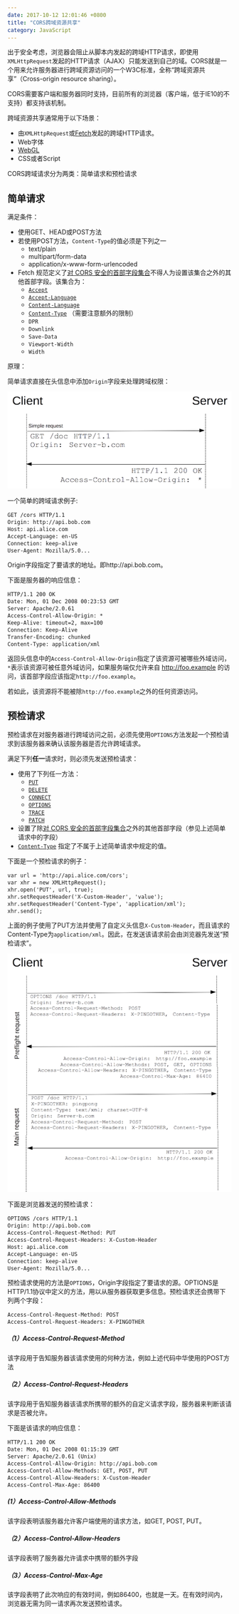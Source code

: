 ```yaml
---
date: 2017-10-12 12:01:46 +0800
title: "CORS跨域资源共享"
category: JavaScript
---
```


出于安全考虑，浏览器会阻止从脚本内发起的跨域HTTP请求，即使用`XMLHttpRequest`发起的HTTP请求（AJAX）只能发送到自己的域。CORS就是一个用来允许服务器进行跨域资源访问的一个W3C标准，全称“跨域资源共享”（Cross-origin resource sharing）。



CORS需要客户端和服务器同时支持，目前所有的浏览器（客户端，低于IE10的不支持）都支持该机制。

跨域资源共享通常用于以下场景：

- 由`XMLHttpRequest`或[Fetch](https://developer.mozilla.org/en-US/docs/Web/API/Fetch_API)发起的跨域HTTP请求。
- Web字体
- [WebGL](https://developer.mozilla.org/zh-CN/docs/Web/API/WebGL_API/Tutorial/Using_textures_in_WebGL)
- CSS或者Script



CORS跨域请求分为两类：简单请求和预检请求

## 简单请求

满足条件：

- 使用GET、HEAD或POST方法
- 若使用POST方法，`Content-Type`的值必须是下列之一
  - text/plain
  - multipart/form-data
  - application/x-www-form-urlencoded
- Fetch 规范定义了[对 CORS 安全的首部字段集合](https://fetch.spec.whatwg.org/#cors-safelisted-request-header)不得人为设置该集合之外的其他首部字段。该集合为：
  - [`Accept`](https://developer.mozilla.org/zh-CN/docs/Web/HTTP/Headers/Accept)
  - [`Accept-Language`](https://developer.mozilla.org/zh-CN/docs/Web/HTTP/Headers/Accept-Language)
  - [`Content-Language`](https://developer.mozilla.org/zh-CN/docs/Web/HTTP/Headers/Content-Language)
  - [`Content-Type`](https://developer.mozilla.org/zh-CN/docs/Web/HTTP/Headers/Content-Type) （需要注意额外的限制）
  - `DPR`
  - `Downlink`
  - `Save-Data`
  - `Viewport-Width`
  - `Width`

原理：

简单请求直接在头信息中添加`Origin`字段来处理跨域权限：

![](/pics/2017/10/simple_req.png)

一个简单的跨域请求例子:

```
GET /cors HTTP/1.1
Origin: http://api.bob.com
Host: api.alice.com
Accept-Language: en-US
Connection: keep-alive
User-Agent: Mozilla/5.0...
```

Origin字段指定了要请求的地址。即http://api.bob.com。

下面是服务器的响应信息：

```
HTTP/1.1 200 OK
Date: Mon, 01 Dec 2008 00:23:53 GMT
Server: Apache/2.0.61 
Access-Control-Allow-Origin: *
Keep-Alive: timeout=2, max=100
Connection: Keep-Alive
Transfer-Encoding: chunked
Content-Type: application/xml
```

返回头信息中的`Access-Control-Allow-Origin`指定了该资源可被哪些外域访问，`*`表示该资源可被任意外域访问，如果服务端仅允许来自 http://foo.example 的访问，该首部字段应该指定`http://foo.example`。



若如此，该资源将不能被除`http://foo.example`之外的任何资源访问。



## 预检请求

预检请求在对服务器进行跨域访问之前，必须先使用`OPTIONS`方法发起一个预检请求到该服务器来确认该服务器是否允许跨域请求。



满足下列**任一**请求时，则必须先发送预检请求：



- 使用了下列任一方法：
  - [`PUT`](https://developer.mozilla.org/zh-CN/docs/Web/HTTP/Methods/PUT)
  - [`DELETE`](https://developer.mozilla.org/zh-CN/docs/Web/HTTP/Methods/DELETE)
  - [`CONNECT`](https://developer.mozilla.org/zh-CN/docs/Web/HTTP/Methods/CONNECT)
  - [`OPTIONS`](https://developer.mozilla.org/zh-CN/docs/Web/HTTP/Methods/OPTIONS)
  - [`TRACE`](https://developer.mozilla.org/zh-CN/docs/Web/HTTP/Methods/TRACE)
  - [`PATCH`](https://developer.mozilla.org/zh-CN/docs/Web/HTTP/Methods/PATCH)
- 设置了除[对 CORS 安全的首部字段集合](https://fetch.spec.whatwg.org/#cors-safelisted-request-header)之外的其他首部字段（参见上述简单请求中的字段）
-  [`Content-Type`](https://developer.mozilla.org/zh-CN/docs/Web/HTTP/Headers/Content-Type) 指定了不属于上述简单请求中规定的值。

下面是一个预检请求的例子：

```
var url = 'http://api.alice.com/cors';
var xhr = new XMLHttpRequest();
xhr.open('PUT', url, true);
xhr.setRequestHeader('X-Custom-Header', 'value');
xhr.setRequestHeader('Content-Type', 'application/xml');
xhr.send();
```

上面的例子使用了PUT方法并使用了自定义头信息`X-Custom-Header`，而且请求的Content-Type为`application/xml`。因此，在发送该请求前会由浏览器先发送“预检请求”。

![](/pics/2017/10/prelight.png)



下面是浏览器发送的预检请求：

```
OPTIONS /cors HTTP/1.1
Origin: http://api.bob.com
Access-Control-Request-Method: PUT
Access-Control-Request-Headers: X-Custom-Header
Host: api.alice.com
Accept-Language: en-US
Connection: keep-alive
User-Agent: Mozilla/5.0...
```

预检请求使用的方法是`OPTIONS`，Origin字段指定了要请求的源。OPTIONS是HTTP/1.1协议中定义的方法，用以从服务器获取更多信息。预检请求还会携带下列两个字段：

```
Access-Control-Request-Method: POST
Access-Control-Request-Headers: X-PINGOTHER
```

##### （1）Access-Control-Request-Method

该字段用于告知服务器该请求使用的何种方法，例如上述代码中华使用的POST方法

##### （2）Access-Control-Request-Headers

该字段用于告知服务器该请求所携带的额外的自定义请求字段，服务器来判断该请求是否被允许。



下面是该请求的响应信息：

```
HTTP/1.1 200 OK
Date: Mon, 01 Dec 2008 01:15:39 GMT
Server: Apache/2.0.61 (Unix)
Access-Control-Allow-Origin: http://api.bob.com
Access-Control-Allow-Methods: GET, POST, PUT
Access-Control-Allow-Headers: X-Custom-Header
Access-Control-Max-Age: 86400

```

#####  (1）Access-Control-Allow-Methods

该字段表明该服务器允许客户端使用的请求方法，如GET, POST, PUT。

##### （2）Access-Control-Allow-Headers

该字段表明了服务器允许请求中携带的额外字段

##### （3）Access-Control-Max-Age

该字段表明了此次响应的有效时间，例如86400，也就是一天。在有效时间内，浏览器无需为同一请求再次发送预检请求。
